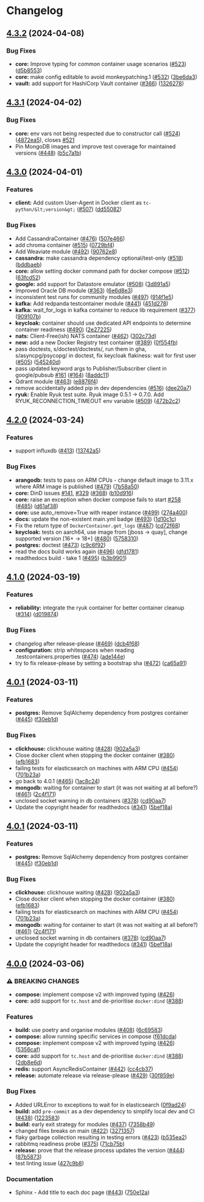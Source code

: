 # Changelog

## [4.3.2](https://github.com/testcontainers/testcontainers-python/compare/testcontainers-v4.3.1...testcontainers-v4.3.2) (2024-04-08)


### Bug Fixes

* **core:** Improve typing for common container usage scenarios ([#523](https://github.com/testcontainers/testcontainers-python/issues/523)) ([d5b8553](https://github.com/testcontainers/testcontainers-python/commit/d5b855323be06f8d1395dd480a347f0efef75703))
* **core:** make config editable to avoid monkeypatching.1 ([#532](https://github.com/testcontainers/testcontainers-python/issues/532)) ([3be6da3](https://github.com/testcontainers/testcontainers-python/commit/3be6da335ba2026b4800dfd6a19cda4ca8e52be8))
* **vault:** add support for HashiCorp Vault container ([#366](https://github.com/testcontainers/testcontainers-python/issues/366)) ([1326278](https://github.com/testcontainers/testcontainers-python/commit/13262785dedf32a97e392afc1a758616995dc9d9))

## [4.3.1](https://github.com/testcontainers/testcontainers-python/compare/testcontainers-v4.3.0...testcontainers-v4.3.1) (2024-04-02)


### Bug Fixes

* **core:** env vars not being respected due to constructor call ([#524](https://github.com/testcontainers/testcontainers-python/issues/524)) ([4872ea5](https://github.com/testcontainers/testcontainers-python/commit/4872ea5759347e10150c0d80e4e7bbce3d59c410)), closes [#521](https://github.com/testcontainers/testcontainers-python/issues/521)
* Pin MongoDB images and improve test coverage for maintained versions ([#448](https://github.com/testcontainers/testcontainers-python/issues/448)) ([b5c7a1b](https://github.com/testcontainers/testcontainers-python/commit/b5c7a1b95af5470ee1b5109ed1fb8e1b3af52cf7))

## [4.3.0](https://github.com/testcontainers/testcontainers-python/compare/testcontainers-v4.2.0...testcontainers-v4.3.0) (2024-04-01)


### Features

* **client:** Add custom User-Agent in Docker client as `tc-python/&lt;version&gt;` ([#507](https://github.com/testcontainers/testcontainers-python/issues/507)) ([dd55082](https://github.com/testcontainers/testcontainers-python/commit/dd55082991b3405038a90678a39e8c815f0d1fc8))


### Bug Fixes

* Add CassandraContainer ([#476](https://github.com/testcontainers/testcontainers-python/issues/476)) ([507e466](https://github.com/testcontainers/testcontainers-python/commit/507e466a1fa9ac64c254ceb9ae0d57f6bfd8c89d))
* add chroma container ([#515](https://github.com/testcontainers/testcontainers-python/issues/515)) ([0729bf4](https://github.com/testcontainers/testcontainers-python/commit/0729bf4af957f8b6638cc204b108358745c0cfc9))
* Add Weaviate module ([#492](https://github.com/testcontainers/testcontainers-python/issues/492)) ([90762e8](https://github.com/testcontainers/testcontainers-python/commit/90762e817bf49de6d6366212fb48e7edb67ab0c6))
* **cassandra:** make cassandra dependency optional/test-only ([#518](https://github.com/testcontainers/testcontainers-python/issues/518)) ([bddbaeb](https://github.com/testcontainers/testcontainers-python/commit/bddbaeb20cbd147c429f8020395355402b8a7268))
* **core:** allow setting docker command path for docker compose ([#512](https://github.com/testcontainers/testcontainers-python/issues/512)) ([63fcd52](https://github.com/testcontainers/testcontainers-python/commit/63fcd52ec2d6ded5f6413166a3690c1138e4dae0))
* **google:** add support for Datastore emulator ([#508](https://github.com/testcontainers/testcontainers-python/issues/508)) ([3d891a5](https://github.com/testcontainers/testcontainers-python/commit/3d891a5ec62944d01d1bf3d6f70e6aec83f6e516))
* Improved Oracle DB module ([#363](https://github.com/testcontainers/testcontainers-python/issues/363)) ([6e6d8e3](https://github.com/testcontainers/testcontainers-python/commit/6e6d8e3c919be3efa581704868193e66da54acf3))
* inconsistent test runs for community modules ([#497](https://github.com/testcontainers/testcontainers-python/issues/497)) ([914f1e5](https://github.com/testcontainers/testcontainers-python/commit/914f1e55bcb3b10260788c3affb8426f77eb9036))
* **kafka:** Add redpanda testcontainer module ([#441](https://github.com/testcontainers/testcontainers-python/issues/441)) ([451d278](https://github.com/testcontainers/testcontainers-python/commit/451d27865873bb75f4a09a26442572745408d013))
* **kafka:** wait_for_logs in kafka container to reduce lib requirement ([#377](https://github.com/testcontainers/testcontainers-python/issues/377)) ([909107b](https://github.com/testcontainers/testcontainers-python/commit/909107b221417a39516f961364beb518d2756f45))
* **keycloak:** container should use dedicated API endpoints to determine container readiness ([#490](https://github.com/testcontainers/testcontainers-python/issues/490)) ([2e27225](https://github.com/testcontainers/testcontainers-python/commit/2e272253148797759748bd40c42f797697d3163f))
* **nats:** Client-Free(ish) NATS container ([#462](https://github.com/testcontainers/testcontainers-python/issues/462)) ([302c73d](https://github.com/testcontainers/testcontainers-python/commit/302c73ddaa7a6b5bc071ab0cc36d15461cae348b))
* **new:** add a new Docker Registry test container ([#389](https://github.com/testcontainers/testcontainers-python/issues/389)) ([0f554fb](https://github.com/testcontainers/testcontainers-python/commit/0f554fbaa9511e0221806f57de971abedf1c0bf2))
* pass doctests, s/doctest/doctests/, run them in gha, s/asyncpg/psycopg/ in doctest, fix keycloak flakiness: wait for first user ([#505](https://github.com/testcontainers/testcontainers-python/issues/505)) ([545240d](https://github.com/testcontainers/testcontainers-python/commit/545240dfdcb2a565ad7cef0e9813f03b9b6f910e))
* pass updated keyword args to Publisher/Subscriber client in google/pubsub [#161](https://github.com/testcontainers/testcontainers-python/issues/161) ([#164](https://github.com/testcontainers/testcontainers-python/issues/164)) ([8addc11](https://github.com/testcontainers/testcontainers-python/commit/8addc111c94826c2a619a0880d48550673f4d7b9))
* Qdrant module ([#463](https://github.com/testcontainers/testcontainers-python/issues/463)) ([e8876f4](https://github.com/testcontainers/testcontainers-python/commit/e8876f422abeb29a7236f2174f7e7a324b7d26cb))
* remove accidentally added pip in dev dependencies ([#516](https://github.com/testcontainers/testcontainers-python/issues/516)) ([dee20a7](https://github.com/testcontainers/testcontainers-python/commit/dee20a76c88445b911d38b4704c2380114a66794))
* **ryuk:** Enable Ryuk test suite. Ryuk image 0.5.1 -&gt; 0.7.0. Add RYUK_RECONNECTION_TIMEOUT env variable ([#509](https://github.com/testcontainers/testcontainers-python/issues/509)) ([472b2c2](https://github.com/testcontainers/testcontainers-python/commit/472b2c24aec232a04c00dd7dcd9a9f05f2dfaa66))

## [4.2.0](https://github.com/testcontainers/testcontainers-python/compare/testcontainers-v4.1.0...testcontainers-v4.2.0) (2024-03-24)


### Features

* support influxdb ([#413](https://github.com/testcontainers/testcontainers-python/issues/413)) ([13742a5](https://github.com/testcontainers/testcontainers-python/commit/13742a5dc448c80914953c21f8f2b01177c3fa6c))


### Bug Fixes

* **arangodb:** tests to pass on ARM CPUs - change default image to 3.11.x where ARM image is published ([#479](https://github.com/testcontainers/testcontainers-python/issues/479)) ([7b58a50](https://github.com/testcontainers/testcontainers-python/commit/7b58a50f3a8703c5d5e974a4ff20bc8e52ae93c8))
* **core:** DinD issues [#141](https://github.com/testcontainers/testcontainers-python/issues/141), [#329](https://github.com/testcontainers/testcontainers-python/issues/329) ([#368](https://github.com/testcontainers/testcontainers-python/issues/368)) ([b10d916](https://github.com/testcontainers/testcontainers-python/commit/b10d916848cccc016fc457333f7b382b18a7b3ef))
* **core:** raise an exception when docker compose fails to start [#258](https://github.com/testcontainers/testcontainers-python/issues/258) ([#485](https://github.com/testcontainers/testcontainers-python/issues/485)) ([d61af38](https://github.com/testcontainers/testcontainers-python/commit/d61af383def6eadcd7f2b5ba667eb587c6cc84f1))
* **core:** use auto_remove=True with reaper instance ([#499](https://github.com/testcontainers/testcontainers-python/issues/499)) ([274a400](https://github.com/testcontainers/testcontainers-python/commit/274a4002600ae70662a5785c7a903cf8846b2ffc))
* **docs:** update the non-existent main.yml badge ([#493](https://github.com/testcontainers/testcontainers-python/issues/493)) ([1d10c1c](https://github.com/testcontainers/testcontainers-python/commit/1d10c1ca8c8163b8d68338e1d50d0e26d7b0515e))
* Fix the return type of `DockerContainer.get_logs` ([#487](https://github.com/testcontainers/testcontainers-python/issues/487)) ([cd72f68](https://github.com/testcontainers/testcontainers-python/commit/cd72f6896db3eb1fd5ea60f9c051cb719568a12f))
* **keycloak:** tests on aarch64, use image from [jboss -&gt; quay], change supported version [16+ -> 18+] ([#480](https://github.com/testcontainers/testcontainers-python/issues/480)) ([5758310](https://github.com/testcontainers/testcontainers-python/commit/5758310532b8a8e1303a24bc534fa8aeb0f75eb2))
* **postgres:** doctest ([#473](https://github.com/testcontainers/testcontainers-python/issues/473)) ([c9c6f92](https://github.com/testcontainers/testcontainers-python/commit/c9c6f92348299a2cc04988af8d69a53a23a7c7d5))
* read the docs build works again ([#496](https://github.com/testcontainers/testcontainers-python/issues/496)) ([dfd1781](https://github.com/testcontainers/testcontainers-python/commit/dfd17814a7fc9ede510ae17569004bd92f2a6fa6))
* readthedocs build - take 1 ([#495](https://github.com/testcontainers/testcontainers-python/issues/495)) ([b3b9901](https://github.com/testcontainers/testcontainers-python/commit/b3b990159154857239e2fb86da3cb85a6a13ab8e))

## [4.1.0](https://github.com/testcontainers/testcontainers-python/compare/testcontainers-v4.0.1...testcontainers-v4.1.0) (2024-03-19)


### Features

* **reliability:** integrate the ryuk container for better container cleanup ([#314](https://github.com/testcontainers/testcontainers-python/issues/314)) ([d019874](https://github.com/testcontainers/testcontainers-python/commit/d0198744c3bdc97a7fe41879b54acb2f5ee7becb))


### Bug Fixes

* changelog after release-please ([#469](https://github.com/testcontainers/testcontainers-python/issues/469)) ([dcb4f68](https://github.com/testcontainers/testcontainers-python/commit/dcb4f6842cbfe6e880a77b0d4aabb3f396c6dc19))
* **configuration:** strip whitespaces when reading .testcontainers.properties ([#474](https://github.com/testcontainers/testcontainers-python/issues/474)) ([ade144e](https://github.com/testcontainers/testcontainers-python/commit/ade144ee2888d4044ac0c1dc627f47da92789e06))
* try to fix release-please by setting a bootstrap sha ([#472](https://github.com/testcontainers/testcontainers-python/issues/472)) ([ca65a91](https://github.com/testcontainers/testcontainers-python/commit/ca65a916b719168c57c174d2af77d45fd026ec05))

## [4.0.1](https://github.com/testcontainers/testcontainers-python/compare/testcontainers-v4.0.0...testcontainers-v4.0.1) (2024-03-11)


### Features

* **postgres:** Remove SqlAlchemy dependency from postgres container ([#445](https://github.com/testcontainers/testcontainers-python/issues/445)) ([f30eb1d](https://github.com/testcontainers/testcontainers-python/commit/f30eb1d4c98d3cc20582573b5def76d533a38b80))


### Bug Fixes

* **clickhouse:** clickhouse waiting ([#428](https://github.com/testcontainers/testcontainers-python/issues/428)) ([902a5a3](https://github.com/testcontainers/testcontainers-python/commit/902a5a3d5112317782db6a9a91d9fc4bfe5701af))
* Close docker client when stopping the docker container ([#380](https://github.com/testcontainers/testcontainers-python/issues/380)) ([efb1683](https://github.com/testcontainers/testcontainers-python/commit/efb16832dc0be75014c7388f9b241ae0be36ddd4))
* failing tests for elasticsearch on machines with ARM CPU ([#454](https://github.com/testcontainers/testcontainers-python/issues/454)) ([701b23a](https://github.com/testcontainers/testcontainers-python/commit/701b23a7a0e4632db13e29c52141f9efc67467a1))
* go back to 4.0.1 ([#465](https://github.com/testcontainers/testcontainers-python/issues/465)) ([1ac8c24](https://github.com/testcontainers/testcontainers-python/commit/1ac8c24d58e93ead951342dcc36e6f8cee2b5fa7))
* **mongodb:** waiting for container to start (it was not waiting at all before?) ([#461](https://github.com/testcontainers/testcontainers-python/issues/461)) ([2c4f171](https://github.com/testcontainers/testcontainers-python/commit/2c4f171b001f0c45ff84199adf419c7a70ed81c5))
* unclosed socket warning in db containers ([#378](https://github.com/testcontainers/testcontainers-python/issues/378)) ([cd90aa7](https://github.com/testcontainers/testcontainers-python/commit/cd90aa7310142059cb00f66bbc3693aedf5ddcb2))
* Update the copyright header for readthedocs ([#341](https://github.com/testcontainers/testcontainers-python/issues/341)) ([5bef18a](https://github.com/testcontainers/testcontainers-python/commit/5bef18a51360a2d74ba393f86b753abdf9ec5636))

## [4.0.1](https://github.com/testcontainers/testcontainers-python/compare/testcontainers-v4.0.0...testcontainers-v4.0.1) (2024-03-11)


### Features

* **postgres:** Remove SqlAlchemy dependency from postgres container ([#445](https://github.com/testcontainers/testcontainers-python/issues/445)) ([f30eb1d](https://github.com/testcontainers/testcontainers-python/commit/f30eb1d4c98d3cc20582573b5def76d533a38b80))


### Bug Fixes

* **clickhouse:** clickhouse waiting ([#428](https://github.com/testcontainers/testcontainers-python/issues/428)) ([902a5a3](https://github.com/testcontainers/testcontainers-python/commit/902a5a3d5112317782db6a9a91d9fc4bfe5701af))
* Close docker client when stopping the docker container ([#380](https://github.com/testcontainers/testcontainers-python/issues/380)) ([efb1683](https://github.com/testcontainers/testcontainers-python/commit/efb16832dc0be75014c7388f9b241ae0be36ddd4))
* failing tests for elasticsearch on machines with ARM CPU ([#454](https://github.com/testcontainers/testcontainers-python/issues/454)) ([701b23a](https://github.com/testcontainers/testcontainers-python/commit/701b23a7a0e4632db13e29c52141f9efc67467a1))
* **mongodb:** waiting for container to start (it was not waiting at all before?) ([#461](https://github.com/testcontainers/testcontainers-python/issues/461)) ([2c4f171](https://github.com/testcontainers/testcontainers-python/commit/2c4f171b001f0c45ff84199adf419c7a70ed81c5))
* unclosed socket warning in db containers ([#378](https://github.com/testcontainers/testcontainers-python/issues/378)) ([cd90aa7](https://github.com/testcontainers/testcontainers-python/commit/cd90aa7310142059cb00f66bbc3693aedf5ddcb2))
* Update the copyright header for readthedocs ([#341](https://github.com/testcontainers/testcontainers-python/issues/341)) ([5bef18a](https://github.com/testcontainers/testcontainers-python/commit/5bef18a51360a2d74ba393f86b753abdf9ec5636))

## [4.0.0](https://github.com/testcontainers/testcontainers-python/compare/testcontainers-v3.7.1...testcontainers-v4.0.0) (2024-03-06)


### ⚠ BREAKING CHANGES

* **compose:** implement compose v2 with improved typing ([#426](https://github.com/testcontainers/testcontainers-python/issues/426))
* **core:** add support for `tc.host` and de-prioritise `docker:dind` ([#388](https://github.com/testcontainers/testcontainers-python/issues/388))

### Features

* **build:** use poetry and organise modules ([#408](https://github.com/testcontainers/testcontainers-python/issues/408)) ([6c69583](https://github.com/testcontainers/testcontainers-python/commit/6c695835520bdcbf9824e8cefa00f7613d2a7cb9))
* **compose:** allow running specific services in compose ([f61dcda](https://github.com/testcontainers/testcontainers-python/commit/f61dcda8bd7ea329cd3c836b6d6e2f0bd990335d))
* **compose:** implement compose v2 with improved typing ([#426](https://github.com/testcontainers/testcontainers-python/issues/426)) ([5356caf](https://github.com/testcontainers/testcontainers-python/commit/5356caf2de056313a5b3f2805ed80e6a23b027a8))
* **core:** add support for `tc.host` and de-prioritise `docker:dind` ([#388](https://github.com/testcontainers/testcontainers-python/issues/388)) ([2db8e6d](https://github.com/testcontainers/testcontainers-python/commit/2db8e6d123d42b57309408dd98ba9a06acc05c4b))
* **redis:** support AsyncRedisContainer ([#442](https://github.com/testcontainers/testcontainers-python/issues/442)) ([cc4cb37](https://github.com/testcontainers/testcontainers-python/commit/cc4cb3762802dc75b0801727d8b1f1a1c56b7f50))
* **release:** automate release via release-please ([#429](https://github.com/testcontainers/testcontainers-python/issues/429)) ([30f859e](https://github.com/testcontainers/testcontainers-python/commit/30f859eb1535acd6e93c331213426e1319ee9a47))


### Bug Fixes

* Added URLError to exceptions to wait for in elasticsearch ([0f9ad24](https://github.com/testcontainers/testcontainers-python/commit/0f9ad24f2c0df362ee15b81ce8d7d36b9f98e6e1))
* **build:** add `pre-commit` as a dev dependency to simplify local dev and CI ([#438](https://github.com/testcontainers/testcontainers-python/issues/438)) ([1223583](https://github.com/testcontainers/testcontainers-python/commit/1223583d8fc3a1ab95441d82c7e1ece57f026fbf))
* **build:** early exit strategy for modules ([#437](https://github.com/testcontainers/testcontainers-python/issues/437)) ([7358b49](https://github.com/testcontainers/testcontainers-python/commit/7358b4919c1010315a384a8f0fe2860e5a0ca6b4))
* changed files breaks on main ([#422](https://github.com/testcontainers/testcontainers-python/issues/422)) ([3271357](https://github.com/testcontainers/testcontainers-python/commit/32713578dcf07f672a87818e00562b58874b4a52))
* flaky garbage collection resulting in testing errors ([#423](https://github.com/testcontainers/testcontainers-python/issues/423)) ([b535ea2](https://github.com/testcontainers/testcontainers-python/commit/b535ea255bcaaa546f8cda7b2b17718c1cc7f3ca))
* rabbitmq readiness probe ([#375](https://github.com/testcontainers/testcontainers-python/issues/375)) ([71cb75b](https://github.com/testcontainers/testcontainers-python/commit/71cb75b281df55ece4d5caf5d487059a7f38c34f))
* **release:** prove that the release process updates the version ([#444](https://github.com/testcontainers/testcontainers-python/issues/444)) ([87b5873](https://github.com/testcontainers/testcontainers-python/commit/87b5873c1ec3a3e4e74742417d6068fa86cf1762))
* test linting issue ([427c9b8](https://github.com/testcontainers/testcontainers-python/commit/427c9b841c2f6f516ec6cb74d5bd2839cb1939f4))


### Documentation

* Sphinx - Add title to each doc page  ([#443](https://github.com/testcontainers/testcontainers-python/issues/443)) ([750e12a](https://github.com/testcontainers/testcontainers-python/commit/750e12a41172ce4aaf045c61dec33d318dc3c2f6))
